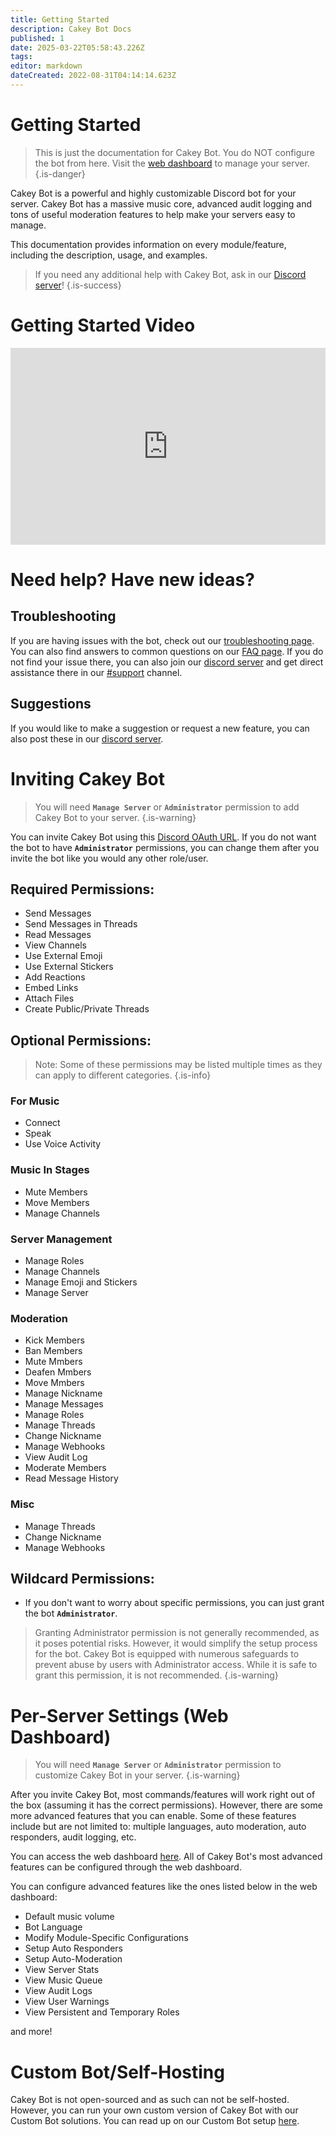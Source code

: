 ```yaml
---
title: Getting Started
description: Cakey Bot Docs
published: 1
date: 2025-03-22T05:58:43.226Z
tags: 
editor: markdown
dateCreated: 2022-08-31T04:14:14.623Z
---
```


# Getting Started

> This is just the documentation for Cakey Bot. You do NOT configure the bot from here. Visit the [web dashboard](https://cakey.bot/dashboard/public) to manage your server.
{.is-danger}

Cakey Bot is a powerful and highly customizable Discord bot for your server. Cakey Bot has a massive music core, advanced audit logging and tons of useful moderation features to help make your servers easy to manage.

This documentation provides information on every module/feature, including the description, usage, and examples.

> If you need any additional help with Cakey Bot, ask in our [Discord server](https://cakey.bot/discord)!
{.is-success}

# Getting Started Video
<div style="left: 0; width: 100%; height: 0; max-width: 560px; max-height: 315px; position: relative; padding-bottom: 315px;"><iframe src="https://www.youtube.com/embed/hC7pP4wKDIo?rel=0" style="top: 0; left: 0; width: 100%; height: 100%; max-width: 560px; max-height: 315px; position: absolute; border: 0;" allowfullscreen scrolling="no" allow="accelerometer; clipboard-write; encrypted-media; gyroscope; picture-in-picture;"></iframe></div>

# Need help? Have new ideas?

## Troubleshooting

If you are having issues with the bot, check out our [troubleshooting page](core/troubleshooting). You can also find answers to common questions on our [FAQ page](https://cakey.bot/faq.html). If you do not find your issue there, you can also join our [discord server](https://cakey.bot/discord) and get direct assistance there in our [#support](https://discord.com/channels/408424043482447872/730159265209253908) channel.

## Suggestions

If you would like to make a suggestion or request a new feature, you can also post these in our [discord server](https://https://cakey.bot/discord).

# Inviting Cakey Bot

> You will need **`Manage Server`** or **`Administrator`** permission to add Cakey Bot to your server.
{.is-warning}

You can invite Cakey Bot using this [Discord OAuth URL](https://cakey.bot/invite). If you do not want the bot to have **`Administrator`** permissions, you can change them after you invite the bot like you would any other role/user.

## Required Permissions:

-   Send Messages
-   Send Messages in Threads
-   Read Messages
-   View Channels
-   Use External Emoji
-   Use External Stickers
-   Add Reactions
-   Embed Links
-   Attach Files
-   Create Public/Private Threads

## Optional Permissions:
> Note: Some of these permissions may be listed multiple times as they can apply to different categories.
{.is-info}

### For Music
-   Connect
-   Speak
-   Use Voice Activity

### Music In Stages
-   Mute Members
-   Move Members
-   Manage Channels

### Server Management
-   Manage Roles
-   Manage Channels
-   Manage Emoji and Stickers
-   Manage Server

### Moderation
-   Kick Members
-   Ban Members
-   Mute Mmbers
-   Deafen Mmbers
-   Move Mmbers
-   Manage Nickname
-   Manage Messages
-   Manage Roles
-   Manage Threads
-   Change Nickname
-   Manage Webhooks
-   View Audit Log
-   Moderate Members
-   Read Message History

### Misc
-   Manage Threads
-   Change Nickname
-   Manage Webhooks

## Wildcard Permissions:

- If you don't want to worry about specific permissions, you can just grant the bot **`Administrator`**.

> Granting Administrator permission is not generally recommended, as it poses potential risks. However, it would simplify the setup process for the bot. Cakey Bot is equipped with numerous safeguards to prevent abuse by users with Administrator access. While it is safe to grant this permission, it is not recommended.
{.is-warning}

# Per-Server Settings (Web Dashboard)

> You will need **`Manage Server`** or **`Administrator`** permission to customize Cakey Bot in your server.
{.is-warning}

After you invite Cakey Bot, most commands/features will work right out of the box (assuming it has the correct permissions). However, there are some more advanced features that you can enable. Some of these features include but are not limited to: multiple languages, auto moderation, auto responders, audit logging, etc.

You can access the web dashboard [here](https://cakey.bot/dashboard/public). All of Cakey Bot's most advanced features can be configured through the web dashboard.

You can configure advanced features like the ones listed below in the web dashboard:

-   Default music volume
-   Bot Language
-   Modify Module-Specific Configurations
-   Setup Auto Responders
-   Setup Auto-Moderation
-   View Server Stats
-   View Music Queue
-   View Audit Logs
-   View User Warnings
-   View Persistent and Temporary Roles

and more!

# Custom Bot/Self-Hosting

Cakey Bot is not open-sourced and as such can not be self-hosted. However, you can run your own custom version of Cakey Bot with our Custom Bot solutions. You can read up on our Custom Bot setup [here](core/setup-custom-bot).